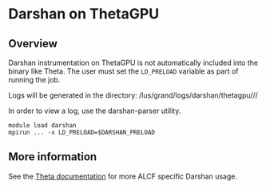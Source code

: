 # Darshan on ThetaGPU
## Overview
Darshan instrumentation on ThetaGPU is not automatically included into the binary like Theta. The user must set the ```LD_PRELOAD``` variable as part of running the job.

Logs will be generated in the directory: /lus/grand/logs/darshan/thetagpu/<YEAR>/<MONTH>/<DAY>

In order to view a log, use the darshan-parser utility.
```
module load darshan 
mpirun ... -x LD_PRELOAD=$DARSHAN_PRELOAD
```

## More information
See the [Theta documentation](../../theta/performance-tools/darshan.md) for more ALCF specific Darshan usage.  
  
  
